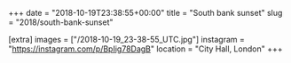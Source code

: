 +++
date = "2018-10-19T23:38:55+00:00"
title = "South bank sunset"
slug = "2018/south-bank-sunset"

[extra]
images = ["/2018-10-19_23-38-55_UTC.jpg"]
instagram = "https://instagram.com/p/BpIig78DagB"
location = "City Hall, London"
+++
